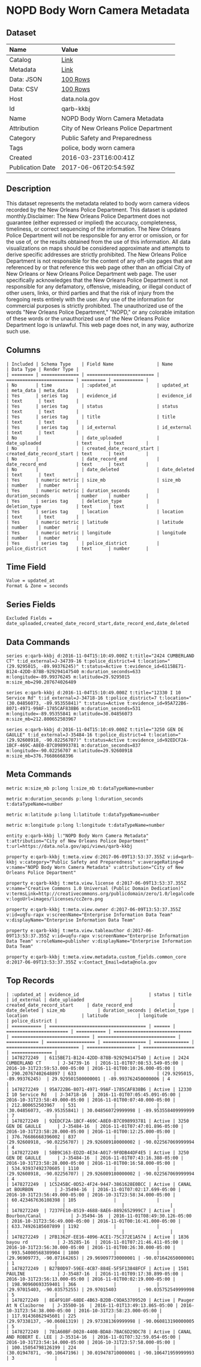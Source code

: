 # NOPD Body Worn Camera Metadata

## Dataset

| Name | Value |
| :--- | :---- |
| Catalog | [Link](https://catalog.data.gov/dataset/nopd-body-worn-camera-metadata) |
| Metadata | [Link](https://data.nola.gov/api/views/qarb-kkbj) |
| Data: JSON | [100 Rows](https://data.nola.gov/api/views/qarb-kkbj/rows.json?max_rows=100) |
| Data: CSV | [100 Rows](https://data.nola.gov/api/views/qarb-kkbj/rows.csv?max_rows=100) |
| Host | data.nola.gov |
| Id | qarb-kkbj |
| Name | NOPD Body Worn Camera Metadata |
| Attribution | City of New Orleans Police Department |
| Category | Public Safety and Preparedness |
| Tags | police, body worn camera |
| Created | 2016-03-23T16:00:41Z |
| Publication Date | 2017-06-06T20:54:59Z |

## Description

This dataset represents the metadata related to body worn camera videos recorded by the New Orleans Police Department. This dataset is updated monthly.Disclaimer: The New Orleans Police Department does not guarantee (either expressed or implied) the accuracy, completeness, timeliness, or correct sequencing of the information. The New Orleans Police Department will not be responsible for any error or omission, or for the use of, or the results obtained from the use of this information. All data visualizations on maps should be considered approximate and attempts to derive specific addresses are strictly prohibited. The New Orleans Police Department is not responsible for the content of any off-site pages that are referenced by or that reference this web page other than an official City of New Orleans or New Orleans Police Department web page. The user specifically acknowledges that the New Orleans Police Department is not responsible for any defamatory, offensive, misleading, or illegal conduct of other users, links, or third parties and that the risk of injury from the foregoing rests entirely with the user. Any use of the information for commercial purposes is strictly prohibited. The unauthorized use of the words "New Orleans Police Department," "NOPD," or any colorable imitation of these words or the unauthorized use of the New Orleans Police Department logo is unlawful. This web page does not, in any way, authorize such use.

## Columns

```ls
| Included | Schema Type    | Field Name                | Name                      | Data Type | Render Type |
| ======== | ============== | ========================= | ========================= | ========= | =========== |
| No       | time           | :updated_at               | updated_at                | meta_data | meta_data   |
| Yes      | series tag     | evidence_id               | evidence_id               | text      | text        |
| Yes      | series tag     | status                    | status                    | text      | text        |
| Yes      | series tag     | title                     | title                     | text      | text        |
| Yes      | series tag     | id_external               | id_external               | text      | text        |
| No       |                | date_uploaded             | date_uploaded             | text      | text        |
| No       |                | created_date_record_start | created_date_record_start | text      | text        |
| No       |                | date_record_end           | date_record_end           | text      | text        |
| No       |                | date_deleted              | date_deleted              | text      | text        |
| Yes      | numeric metric | size_mb                   | size_mb                   | number    | number      |
| Yes      | numeric metric | duration_seconds          | duration_seconds          | number    | number      |
| Yes      | series tag     | deletion_type             | deletion_type             | text      | text        |
| Yes      | series tag     | location                  | location                  | text      | text        |
| Yes      | numeric metric | latitude                  | latitude                  | number    | number      |
| Yes      | numeric metric | longitude                 | longitude                 | number    | number      |
| Yes      | series tag     | police_district           | police_district           | text      | number      |
```

## Time Field

```ls
Value = updated_at
Format & Zone = seconds
```

## Series Fields

```ls
Excluded Fields = date_uploaded,created_date_record_start,date_record_end,date_deleted
```

## Data Commands

```ls
series e:qarb-kkbj d:2016-11-04T15:10:49.000Z t:title="2424 CUMBERLAND CT" t:id_external=J-34739-16 t:police_district=4 t:location="(29.9295015, -89.99376245)" t:status=Active t:evidence_id=6115BE71-B124-42DD-878B-929294147540 m:duration_seconds=633 m:longitude=-89.99376245 m:latitude=29.9295015 m:size_mb=290.207674026489

series e:qarb-kkbj d:2016-11-04T15:10:49.000Z t:title="12330 I 10 Service Rd" t:id_external=J-34718-16 t:police_district=7 t:location="(30.04856073, -89.95355841)" t:status=Active t:evidence_id=95A722B6-8071-4971-99AF-1785CAF838B6 m:duration_seconds=531 m:longitude=-89.95355841 m:latitude=30.04856073 m:size_mb=212.800652503967

series e:qarb-kkbj d:2016-11-04T15:10:49.000Z t:title="3250 GEN DE GAULLE" t:id_external=J-35484-16 t:police_district=4 t:location="(29.92608918, -90.02256707)" t:status=Active t:evidence_id=92EDCF2A-1BCF-469C-A8E0-B7C098993781 m:duration_seconds=837 m:longitude=-90.02256707 m:latitude=29.92608918 m:size_mb=376.76686668396
```

## Meta Commands

```ls
metric m:size_mb p:long l:size_mb t:dataTypeName=number

metric m:duration_seconds p:long l:duration_seconds t:dataTypeName=number

metric m:latitude p:long l:latitude t:dataTypeName=number

metric m:longitude p:long l:longitude t:dataTypeName=number

entity e:qarb-kkbj l:"NOPD Body Worn Camera Metadata" t:attribution="City of New Orleans Police Department" t:url=https://data.nola.gov/api/views/qarb-kkbj

property e:qarb-kkbj t:meta.view d:2017-06-09T13:53:37.355Z v:id=qarb-kkbj v:category="Public Safety and Preparedness" v:averageRating=0 v:name="NOPD Body Worn Camera Metadata" v:attribution="City of New Orleans Police Department"

property e:qarb-kkbj t:meta.view.license d:2017-06-09T13:53:37.355Z v:name="Creative Commons 1.0 Universal (Public Domain Dedication)" v:termsLink=http://creativecommons.org/publicdomain/zero/1.0/legalcode v:logoUrl=images/licenses/ccZero.png

property e:qarb-kkbj t:meta.view.owner d:2017-06-09T13:53:37.355Z v:id=uqfu-rapx v:screenName="Enterprise Information Data Team" v:displayName="Enterprise Information Data Team"

property e:qarb-kkbj t:meta.view.tableauthor d:2017-06-09T13:53:37.355Z v:id=uqfu-rapx v:screenName="Enterprise Information Data Team" v:roleName=publisher v:displayName="Enterprise Information Data Team"

property e:qarb-kkbj t:meta.view.metadata.custom_fields.common_core d:2017-06-09T13:53:37.355Z v:Contact_Email=data@nola.gov
```

## Top Records

```ls
| :updated_at | evidence_id                          | status | title                   | id_external | date_uploaded                 | created_date_record_start     | date_record_end               | date_deleted | size_mb            | duration_seconds | deletion_type | location                    | latitude           | longitude           | police_district | 
| =========== | ==================================== | ====== | ======================= | =========== | ============================= | ============================= | ============================= | ============ | ================== | ================ | ============= | =========================== | ================== | =================== | =============== | 
| 1478272249  | 6115BE71-B124-42DD-878B-929294147540 | Active | 2424 CUMBERLAND CT      | J-34739-16  | 2016-11-01T07:08:53.549-05:00 | 2016-10-31T23:59:53.000-05:00 | 2016-11-01T00:10:26.000-05:00 |              | 290.20767402648897 | 633              |               | (29.9295015, -89.99376245)  | 29.929501500000001 | -89.993762450000006 | 4               | 
| 1478272249  | 95A722B6-8071-4971-99AF-1785CAF838B6 | Active | 12330 I 10 Service Rd   | J-34718-16  | 2016-11-01T07:05:45.091-05:00 | 2016-10-31T23:58:49.000-05:00 | 2016-11-01T00:07:40.000-05:00 |              | 212.800652503967   | 531              |               | (30.04856073, -89.95355841) | 30.048560729999998 | -89.953558409999999 | 7               | 
| 1478272249  | 92EDCF2A-1BCF-469C-A8E0-B7C098993781 | Active | 3250 GEN DE GAULLE      | J-35484-16  | 2016-11-01T07:47:01.896-05:00 | 2016-10-31T23:58:28.000-05:00 | 2016-11-01T00:12:25.000-05:00 |              | 376.76686668396002 | 837              |               | (29.92608918, -90.02256707) | 29.926089180000002 | -90.022567069999994 | 4               | 
| 1478272249  | 58B9C163-ED2D-4E34-A017-9F0DB44DF4E5 | Active | 3250 GEN DE GAULLE      | J-35484-16  | 2016-11-01T07:43:16.388-05:00 | 2016-10-31T23:58:28.000-05:00 | 2016-11-01T00:16:58.000-05:00 |              | 534.93937492370605 | 1110             |               | (29.92608918, -90.02256707) | 29.926089180000002 | -90.022567069999994 | 4               | 
| 1478272249  | 1C5245BC-0D52-4F24-9447-3861628E0BCC | Active | CANAL at BOURBON        | J-35494-16  | 2016-11-01T07:02:17.699-05:00 | 2016-10-31T23:56:49.000-05:00 | 2016-10-31T23:58:34.000-05:00 |              | 60.423467636108398 | 105              |               |                             |                    |                     |                 | 
| 1478272249  | 7237FE10-8519-4688-8AE6-8892652999C7 | Active | Bourbon/Canal           | J-35494-16  | 2016-11-01T08:49:30.126-05:00 | 2016-10-31T23:56:49.000-05:00 | 2016-11-01T00:16:41.000-05:00 |              | 633.74926185607899 | 1192             |               |                             |                    |                     |                 | 
| 1478272249  | 2FB1362F-EE16-4096-ACE1-75C372E1A574 | Active | 1836 bayou rd           | J-35285-16  | 2016-11-01T07:21:46.411-05:00 | 2016-10-31T23:56:30.000-05:00 | 2016-11-01T00:26:30.000-05:00 |              | 993.54000568389904 | 1800             |               | (29.96909773, -90.07164265) | 29.969097730000001 | -90.071642650000001 | 1               | 
| 1478272249  | B27B0D97-59EE-4CB7-884E-5F5F13848FCF | Active | 1501 PAULINE            | J-35487-16  | 2016-11-01T09:17:30.899-05:00 | 2016-10-31T23:56:13.000-05:00 | 2016-11-01T00:02:19.000-05:00 |              | 198.90960693359401 | 366              |               | (29.97015403, -90.03575255) | 29.97015403        | -90.035752549999998 | 5               | 
| 1478272249  | 8E4F918F-68DE-4B63-B2DB-C9DA53709520 | Active | Pauger At N Claiborne   | J-35500-16  | 2016-11-01T13:49:13.865-05:00 | 2016-10-31T23:54:38.000-05:00 | 2016-10-31T23:58:23.000-05:00 |              | 117.91436862945601 | 225              |               | (29.97338137, -90.06081319) | 29.973381369999998 | -90.060813190000005 | 5               | 
| 1478272249  | 781A60BF-D028-440B-BDA8-7BAC6D29DC78 | Active | CANAL AND ROBERT E. LEE | J-35314-16  | 2016-11-01T07:32:59.054-05:00 | 2016-10-31T23:54:14.000-05:00 | 2016-10-31T23:57:58.000-05:00 |              | 100.15054798126199 | 224              |               | (30.01947871, -90.10647196) | 30.019478710000001 | -90.106471959999993 | 3               | 
```